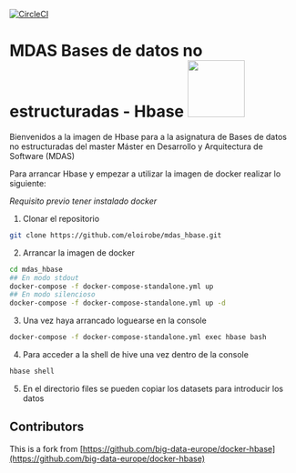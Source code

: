 [![CircleCI](https://circleci.com/gh/eloirobe/mdas_hbase.svg?style=svg)](https://circleci.com/gh/eloirobe/mdas_hbase)

# MDAS Bases de datos no estructuradas - Hbase <img src="https://hbase.apache.org/images/hbase_logo_with_orca_large.png" width="100">
Bienvenidos a la imagen de Hbase para a la asignatura de Bases de datos no estructuradas del master Máster en Desarrollo y Arquitectura de Software (MDAS)

Para arrancar Hbase y empezar a utilizar la imagen de docker realizar lo siguiente:

*Requisito previo tener instalado docker*

1) Clonar el repositorio
```bash
git clone https://github.com/eloirobe/mdas_hbase.git
```
2) Arrancar la imagen de docker
```bash
cd mdas_hbase
## En modo stdout
docker-compose -f docker-compose-standalone.yml up
## En modo silencioso
docker-compose -f docker-compose-standalone.yml up -d
```
3) Una vez haya arrancado loguearse en la console
```bash
docker-compose -f docker-compose-standalone.yml exec hbase bash
```
4) Para acceder a la shell de hive una vez dentro de la console
```bash
hbase shell
```

5) En el directorio files se pueden copiar los datasets para introducir los datos

## Contributors
This is a fork from [https://github.com/big-data-europe/docker-hbase](https://github.com/big-data-europe/docker-hbase)

